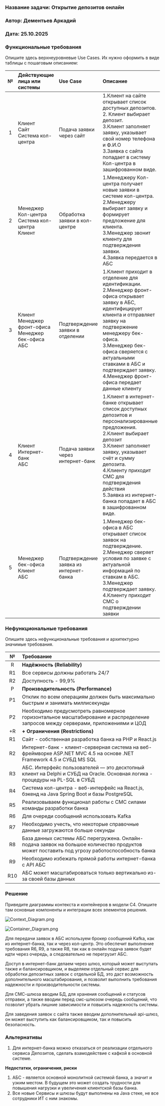### <a name="_b7urdng99y53"></a>**Название задачи:** Открытие депозитов онлайн

### <a name="_hjk0fkfyohdk"></a>**Автор:** Дементьев Аркадий

### <a name="_uanumrh8zrui"></a>**Дата:** 25.10.2025

### <a name="_3bfxc9a45514"></a>**Функциональные требования**

Опишите здесь верхнеуровневые Use Cases. Их нужно оформить в виде таблицы с пошаговым описанием:

| **№** | **Действующие лица или системы**                                       | **Use Case**                           | **Описание**                                                                                                                                                                                                                                                                                                                     |
|:-----:|:-----------------------------------------------------------------------|:---------------------------------------|:---------------------------------------------------------------------------------------------------------------------------------------------------------------------------------------------------------------------------------------------------------------------------------------------------------------------------------|
|   1   | Клиент<br/> Сайт <br/> Система кол-центра                              | Подача заявки через сайт               | 1.Клиент на сайте открывает список доступных депозитов. <br/> 2. Клиент выбирает депозит.<br/> 3.Клиент заполняет заявку, указывает свой номер телефона и Ф.И.О <br/> 3.Заявка с сайта попадает в систему Кол-центра в зашифрованном виде.                                                                                       |
|   2   | Менеджер Кол-центра<br/> Система кол-центра<br/> Клиент                | Обработка заявки в кол-центре          | 1.Менеджеру Кол-центра получает новые заявки в системе кол-центра.<br/> 2.Менеджеру выбирает заявку и формирует предложение для клиента.<br/> 3.Менеджер звонит клиенту для подтверждения заявки.<br/> 4.Заявка передается в АБС                                                                                                 |
|   3   | Клиент<br/> Менеджер фронт-офиса<br/> Менеджер бек-офиса<br/> АБС<br/> | Подтверждение заявки в отделении       | 1.Клиент приходит в отделение для идентификации.<br/> 2.Менеджер фронт-офиса открывает заявку в АБС, идентифицирует клиента и отправляет заявку на подтвержение менеджеру бек-офиса.<br/> 3.Менеджер бек-офиса сверяется с актуальными ставками в АБС и подтверждает заявку.<br/> 4.Менеджер фронт-офиса передает данные клиенту |
|   4   | Клиент<br/> Интернет-банк<br/> АБС                                     | Подача заявки через интернет-банк      | 1.Клиент в интернет-банке открывает список доступных депозитов и персонализированные предложения.<br/> 2.Клиент выбирает депозит<br/> 3.Клиент заполняет заявку, указывает счёт и сумму депозита.<br/> 4.Клиенту приходит СМС для подтверждения действия <br/> 5.Заявка из интернет-банка попадает в АБС в зашифрованном виде.   |
|   5   | Менеджер бек-офиса<br/> Клиент<br/> АБС                                | Подтверждение заявка из интернет-банка | 1.Менеджер бек-офиса в АБС открывает список заявок на подтверждение.<br/> 2.Менеджер сверяет условия по заявке с актуальной информаций по ставкам в АБС.<br/> 3.Менеджер подтверждает заявку.<br/> 4.Клиенту приходит СМС о подтверждении заявки                                                                                 |

### <a name="_u8xz25hbrgql"></a>**Нефункциональные требования**

Опишите здесь нефункциональные требования и архитектурно значимые требования.

| **№** | **Требование**                                                                                                                                               |
|:-----:|:-------------------------------------------------------------------------------------------------------------------------------------------------------------|
|   R   | **Надёжность (Reliability)**                                                                                                                                 |
|  R1   | Все сервисы должны работать 24/7                                                                                                                             |
|  R2   | Доступность - 99,9%                                                                                                                                          |
|   P   | **Производительность (Performance)**                                                                                                                         |
|  P1   | Отклик по всем операциям должен быть максимально быстрым и занимать миллисекунды                                                                             |
|  P2   | Необходимо предусмотреть равномерное горизонтальное масштабирование и распределение запросов между серверами, приложениями и ЦОД                             |
|  +R   | **+ Ограничения (Restrictions)**                                                                                                                             |                                                                                                                                                                                                               
|  R1   | Сайт - собственная разработка банка на PHP и React.js                                                                                                        |                                                                                                                                                                                                               
|  R2   | Интернет-банк - клиент-серверная система на веб-фреймворке ASP.NET MVC 4.5 на основе .NET Framework 4.5 и СУБД MS SQL                                        |                                                                                                                                                                                                               
|  R3   | АБС. Интерфейс пользователей — это десктопный клиент на Delphi и СУБД на Oracle. Основная логика - процедуры на PL-SQL в СУБД                                |                                                                                                                                                                                                               
|  R4   | Система кол-центра - веб-интерфейс на React.js, бэкенд на Java Spring Boot и базы PostgreSQL                                                                 |                                                                                                                                                                                                               
|  R5   | Реализовываем функционал работы с СМС силами команды разработки банка                                                                                        |                                                                                         
|  R6   | Для очереди сообщений использовать Kafka                                                                                                                     | 
|  R7   | Необходимо учесть, что некоторые справочные данные загружаются больше секунды                                                                                |                                                                                                                                                                                                               
|  R8   | База данных системы АБС перегружена. Онлайн-подача заявок на большое количество продуктов может поставить под угрозу работоспособность банка                 |                                                                                                                                                                                                               
|  R9   | Необходимо избежать прямой работы интернет-банка с API АБС                                                                                                   |                                                                                                                                                                                                               
|  R10  | АБС может масштабироваться только вертикально из-за своей базы данных                                                                                        |                                                                                                                                                                                                              

### <a name="_qmphm5d6rvi3"></a>**Решение**

Приведите диаграммы контекста и контейнеров в модели C4. Опишите там основные компоненты и интеграции всех элементов
решения.

![Context_Diagram.png](Context_Diagram.png)

![Container_Diagram.png](Container_Diagram.png)

Для передачи заявок в АБС используем брокер сообщений Kafka, как из интернет-банка, так и через кол-центр.
Это обеспечит выполнение требования R6, R9, а также R8, так как в онлайн подача заявок будет идти через очередь, 
а следовательно не перегрузит АБС.

Доступ в интернет-банк делаем через шлюз, который может выступать также и балансировщиком, и выделяем
отдельный сервис для обработки депозитных заявок с отдельной БД, это даст возможность дополнительного масштабирования,
и позволит выполнить требования надежности и производительности системы.

Для СМС-шлюза вводим БД, для хранения сообщений и статусов отправки, а также вводим перед смс-шлюзом очередь сообщений,
что позволит убрать лишние зависимости и повысить надежность системы.

Для заведения заявок с сайта также вводим дополнительный api-шлюз, он может выступить как балансировщиком, так и повысить безопасность.

### <a name="_bjrr7veeh80c"></a>**Альтернативы**

1. Для интернет-банка можно отказаться от реализации отдельного сервиса Депозитов, сделать взамодействие с кафкой в основной системе.

**Недостатки, ограничения, риски**

1. АБС - является основной монолитной системой банка, а значит и узким местом. В будущем это может создать трудности
для повышения нагрузки и увеличения клиентской базы банка.
2. Все новые Сервисы и шлюзы будут выполнены на Java стеке, не все сотрудники ИТ с ним знакомы.
